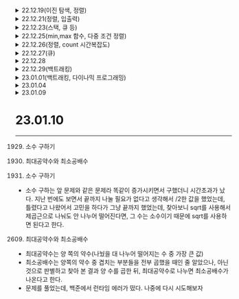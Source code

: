 <details>
<summary>22.12.19(이진 탐색, 정렬)</summary>
<div markdown="1">
    
# 22.12.19(이진 탐색,정렬)

---

1920. 수 찾기

2750. 수 정렬하기

## binarySearch() 메서드

- arrays.binarySearch(i)
- 인덱스 반환 or 음수
- 정렬되어 있는 배열
- 이진 탐색의 시간 복잡도는 O(logN) 이 된다.
- 배열의 중간에 있는 임의의 값을 선택하여 찾고자 하는 값 X와 비교한다.

정렬 알고리즘 7가지

## 1. 선택 정렬(Selection Sort)

- 선택된 값과 나머지 데이터 중에 비교하여 알맞은 자리를 찾는 알고리즘
    
    ![img](https://user-images.githubusercontent.com/75468060/209472794-e5d9370e-d605-4309-94b3-cbf7541e7ecf.gif)
    
- 시간 복잡도 O(n²)

## 2. 삽입 정렬(Insertion Sort)

- 데이터 집합을 순회하면서 정렬이 필요한 요소를 뽑아내어 이를 다시 적당한 곳으로 삽입하는 고리즘
- 성능은 버블정렬보다 좋음
    
    ![img (1)](https://user-images.githubusercontent.com/75468060/209472804-0203102e-4307-44e5-9162-6027291cf2db.gif)
    
- 시간 복잡도 O(n²) 이미 정렬 되어있다면 best O(n)

## 3. 버블 정렬(Bubble Sort)

- 거품이 수면으로 올라오는 듯 하여 붙여진 버블정렬, 인접한 두 수를 비교하여 오름차순 or 내림차순
    
    ![img (2)](https://user-images.githubusercontent.com/75468060/209472799-6d8d3866-5aae-4056-a43c-9ea5dfddba4d.gif)
    
- 시간복잡도 O(n²)

## 4. 병합정렬(Merge Sort)

- 둘 이상의 부분집합으로 가르고, 각 부분집합을 정렬한 다음 부분집합들을 다시 정렬된 형태로 합치는 방식
    
    ![img (3)](https://user-images.githubusercontent.com/75468060/209472800-9231386b-ee2a-41a6-b976-0dea7219f88e.gif)
    
- 데이터 집합이 메모리에 한번에 올리기에 너무 클 때 쓰기 좋은 방법이다.
- 시간 복잡도 O(n log n)
- 다른 알고리즘과 비교했을 때 O(n) 수준의 메모리가 추가로 필요하다는 단점이 있다.

## 5. 힙 정렬

- 트리 기반으로 최대 힙 트리 or 최소 힙 트리를 구성해 정렬을 하는 방법
- 내림차순 정렬에서는 최대 힙, 오름차순 정렬을 위해서는 최소 힙을 구성하면 된다.
    
    ![img (4)](https://user-images.githubusercontent.com/75468060/209472801-f6ab3c85-74d4-47d7-a809-48d028eb1bfc.gif)
    
- 완전이진트리여야 함
- 시간복잡도 O(n log n)

 

## 6. 퀵 정렬(Quick Sort)

- 데이터 집합내에 임의의 기준(pivot)을 정하고 해당 피벗으로 집합을 기준으로 두개의 부분 집합으로 나눈다.
- 한쪽 부분에는 피벗값보다 작은 값들만, 다른 한쪽은 큰 값들만 넣는다.
- 더 이상 쪼갤 부분 집합이 없을 때까지 각각의 부분 집합에 대해 피벗/ 쪼개기 재귀적으로 적용.
    
    ![img (5)](https://user-images.githubusercontent.com/75468060/209472802-6728753b-451d-477e-9471-4792483efff5.gif)
    
- 시간 복잡도 O(n log n)

## 7. 기수 정렬

- 낮은 자리수부터 비교해가며 정렬한다. 비교연산을 하지 않아 빠르지만, 또 다른 메모리 공간을 필요하다는 게 단점. 기수정렬은 낮은 자리수부터 비교하여 정렬해 간다는 것을 기본 개념으로 하는 정렬 알고리즘이다.
- 비교 연산을 하지 않아 빠르지만, 데이터 전체 크기에 기수 테이블의 크기만한 메모리가 더 필요하다.
    
    ![img (6)](https://user-images.githubusercontent.com/75468060/209472803-e755e397-d803-4919-8d2d-d927f8e4c000.gif)
    
- 시간 복잡도 O(dn) → d는 자리수
</div>
</details>

<details>
<summary>22.12.21(정렬, 입출력)</summary>
<div markdown="1">

# 22.12.21(정렬, 입출력)

---

2751. 수 정렬하기2
10989. 수 정렬하기3

> 출력으로는 StringBuilder를 사용하는 것이 성능면에서 더 좋다.
입력면에서도 BufferedReader를 사용해보자.
> 

> Collections.sort()는 Object type arrays에 대해 Merge Sort보다 향상된 Tim Sort를 수행한다.
Tim sort란 합병정렬의 최악의 경우와 삽입정렬의 최선의 경우를 합친 알고리즘으로 시간복잡도는 O(n) ~ O(nlogn) 을 보장함.
> 

Collections.sort()는 일반적인 배열로 사용할 수 없고 리스트를 이용해야 한다.

2751은 어찌저치 클리어

10989는 브론즈 문제인데, 시간과 메모리가 중요한 문제인 듯 함

- BufferedReader를 사용하지 않고, Scanner를 사용할 경우 시간초과
- BufferedReader를 사용하더라도, 메모리 초과

→ BuffereReader와 BufferedWriter를 사용할 것

BufferedWriter 의 경우 버퍼를 잡아 놓았기 때문에 반드시 flush() / close() 를 반드시 호출해 주어 뒤처리를 해주어야합니다.

</div>
</details>

<details>
<summary>22.12.23(스택, 큐 등)</summary>
<div markdown="1">

# 22.12.23(스택, 큐 등)

---

10815. 숫자 카드

10828. 스택

10845. 큐

10866. 덱

10815. 숫자 카드
- BufferedReader, Writer를 사용
- 덱을 받아서 찾아야 하기에, 덱을 받는 과정에서 split을 사용하기에, 덱 크기 값들은 읽자마자 버려준다.
- 받은 덱을 sort해서 이분 탐색이 가능하게 만들어둔 뒤
- bynarySearch 메소드를 사용하여 출력 시켜 준다.
- flush()는 버퍼에 남아있는 것들을 출력해주기 위함

→ split을 사용하는 것보다 StringTokenizer를 사용하는 것이 빠르다고 한다.

→ print(bw)는 필요없음, 아마 StringBuilder일 때는 필요해서 헷갈린 듯

10828. 스택

과거에 풀었던 스택문제, 시간과 메모리를 줄이기 위해 노력했다.

- BufferedRead, Writer 사용
- split 대신 StringTokenizer사용
- when문 사용 할 때 pop, top에서 뜨는 에러부분을 try-catch로 한 번에 묶어서 처리

10845. 큐

과거에 시간초과로 풀지 못했던 큐문제

- queue 구현 방법은 LinkedList를 사용
- 나머지는 Stack과 동일

10866. 덱
- ArrayDeque를 사용함
- split 대신 StringTokenizer사용
- when문 사용 할 때 pop, front, back에서 뜨는 에러부분을 try-catch로 한 번에 묶어서 처리

1406번. 에디터

- 문자열 자르기로 접근 → 시간초과

```kotlin
import java.io.BufferedReader
import java.io.BufferedWriter
import java.io.InputStreamReader
import java.io.OutputStreamWriter
import java.util.StringTokenizer

fun main() {
    val br = BufferedReader(InputStreamReader(System.`in`))
    val bw = BufferedWriter(OutputStreamWriter(System.out))
    var st : StringTokenizer
    var result = br.readLine()
    var cursor = result.length

    for( i in 0 until br.readLine().toInt()) {
        st = StringTokenizer(br.readLine())
        try {
            when (st.nextToken()) {
                "P" -> {
                    result = result.slice(IntRange(0, cursor-1)) + st.nextToken() + result.slice(IntRange(cursor, result.length - 1))
                    cursor++
                }
                "D" -> if(cursor <= result.length-1) cursor++
                "L" -> if(cursor > 0) cursor--
                "B" -> {
                    if(cursor>0) {
                        result = result.removeRange(cursor-1, cursor)
                        cursor--
                    }
                }
            }
        } catch (e: java.lang.Exception) {
        }
    }
    bw.write(result)
    br.close()
    bw.flush()
    bw.close()
}
```

- LinkedList로 접근 → 시간초과

```kotlin
import java.io.BufferedReader
import java.io.BufferedWriter
import java.io.InputStreamReader
import java.io.OutputStreamWriter
import java.util.LinkedList
import java.util.StringTokenizer

fun main() {
    val br = BufferedReader(InputStreamReader(System.`in`))
    val bw = BufferedWriter(OutputStreamWriter(System.out))
    var st : StringTokenizer
    var result = LinkedList<Char>()
    result.addAll(br.readLine().map{it})
    var cursor = result.size

    for( i in 0 until br.readLine().toInt()) {
        st = StringTokenizer(br.readLine())
        try {
            when (st.nextToken()) {
                "P" -> {
                    result.add(cursor, st.nextToken().toCharArray()[0])
                    cursor++
                }
                "D" -> if(cursor <= result.size - 1) cursor++
                "L" -> if(cursor > 0) cursor--
                "B" -> {
                    if(cursor>0) {
                        result.removeAt(cursor-1)
                        cursor--
                    }
                }
            }
        } catch (e: java.lang.Exception) {
        }
    }
    bw.write(result.toCharArray())
    br.close()
    bw.flush()
    bw.close()
}
```

⇒ cursor를 따로 만들어서 사용하면서 시간이 지연된 것 같음

알고리즘 분류를 확인 해 본 겨로가 자료 구조의 스택을 사용한다고 되어있음. 이런 걸 알아채는 것이 중요함

- 스택

</div>
</details>

<details>
<summary>22.12.25(min,max 함수, 다중 조건 정렬)</summary>
<div markdown="1">

# 22.12.25(min,max 함수, 다중 조건 정렬)

---

1026. 보물

1181. 단어 정렬

1026. 보물
- 최대 * 최소 + … 가 제일 작은 값이므로 하나는 오름차순, 하나는 내림차순으로 정렬하면 될 것 같다. → 스택 + 정렬을 이용하는 방법일 것 같은 생각을 한다.
- 문제 풀면서 든 생각은 스택이 아니라, 배열이였어도 그냥 정렬만 된다면 가능했을 것 같다. 오히려 reverse하는 시간보다 인덱스 값으로 접근하는 것이 빠를지도?

→ B 배열은 재배열하지 말라고 나와있다. 다시 풀어보자

- 콜렉션의 min, max 함수가 있는 걸로 처리했다
- 알고리즘 분류를 보니까 그리디 알고리즘이라고 한다.

1181. 단어 정렬
- 중복을 허용하지 않는다는 것에서 Set을 사용하려고 마음 먹었다 → HashSet이 접근이 더 빠르다고 해서 변경
- 다중 조건 sort문제인데, 코틀린에서 sortWith or sortedWith에 비교할 대상인 compareBy({},{},,}로 다중 조건을 입력해줄 수 있다.
</div>
</details>

<details>
<summary>22.12.26(정렬, count 시간복잡도)</summary>
<div markdown="1">

# 22.12.26

---

11650. 좌표 정렬하기
11651. 좌표 정렬하기
11867. 중복 빼고 정렬하기
10816. 숫자 카드2

11650. 좌표 정렬하기
- 이번에도 정렬하기 문제이다.
- 좌표 정렬하기라고 하니까 x,y 값으로 따로 정렬을 하는 방법을 떠올렸다.
- 중복은 안된다기에 전에 사용한 HashSet을 생각을 하였고, 두 점을 한번에 넣는 방법 중 Pair라는 것을 생각해서 Pair에서 정렬한 뒤 출력해주는 생각을 하였다.

→ 중복이 안 된다는 것이 아니라, 중복되는 점의 입력이 없다는 것.. 일반 ArrayList사용해도 된다는 뜻

11651. 좌표 정렬하기
- 위랑 같은 문제인데, 정렬 조건이 x, y에서 y, x로 바뀐 것 뿐이다.

10867. 중복 빼고 정렬하기
- HashSet을 사용해서 중복을 빼고 정렬

11867. 숫자 카드 2
- 몇 개인지 세야하니까 컬렉션의 count를 사용해서 문제를 풀었는데, 시간초과가 떴다.

```kotlin
bw.write("${array.count { (it==item)}} ")
```

- count를 반복문 안에 사용하니까 O(n²)이므로, 배열 크기를 정해두고 배열 인덱스로 접근하는 방법을 하용하기로 했다 O[1]

</div>
</details>

<details>
<summary>22.12.27(큐)</summary>
<div markdown="1">

# 22.12.27(큐)

---

1158. 요세푸스

1966. 프린터 큐

1158. 요세푸스
- 단순히 배열을 이용해서 구현하는 것을 생각 했다. 그 이외엔 링크드 리스트 정도?
- 원형이라면… 큐일수도 있겠다는 생각이 든다.
- index를 더해주면서 ArrayList 값을 하나씩 출력하는 식으로 문제를 해결했다.

→ if문을 두 번 써서 마음에 안들었는데, 다른 코드들 보다가 %를 사용하는 게 있어서 유레카를 외쳤다.

→ 알고리즘 분류를 보니 큐로 푸는 것도 맞다고 한다. 큐로 다시 풀어보자

```jsx
result.joinToString(", ", "<", ">")
```

<ele, ele, ele> 등… 이런식으로 표현하나봄

1966. 프린터 큐
- 예전에 도전했던 문제지만, 못 풀었어서 다시 리벤지를 해보려고 한다.
- 큐 문제이고, 우선순위가 있을꺼고 원하는 문서가 출력될 때까지 빼서 뒤로 넣는 방식이다.

</div>
</details>

<details>
<summary>22.12.28</summary>
<div markdown="1">

# 22.12.28

---

1966. 프린터 큐

5430. AC

1966. 프린터 큐
- 드디어 리벤지 성공
- 맨 앞 크기를 판단하여 젤 크면 poll 시키고, 아니면 add(poll)해주고, 모든 일이 일어날 때 마다 index를 같이 이동시킨다.
- 만약 index가 0이면서 현재 맨 앞이 최대 크기면 break

5430. AC
- 첫 골드문제이다. 걱정이 앞서지만, 문제를 읽어보니 풀 수 있다는 생각이 들었다.
- reverse와 delete를 하는 부분에서 stack의 기운이 느껴졌다. 하지만 그냥 뮤터블 리스트로 시도해보기로 했다.

→ 시간초과가 나왔다. 예상했던 결과이긴 하다.

- ArrayList를 사용하여, StringTokenizer로 넣었다.

→ 33퍼까지 갔다가 시간초과가 뜬다.

→ 찾아보니 deque를 사용하여뒤집기를 할 필요 없이 마지막 부분을 제거하면 된다고 한다..

- deque를 사용하지 않고, ‘R’이 나왔을 때 rCount를 증가시켜주고 ‘D’일 때 rCount가 짝수인지 홀수인지를 판별하여 짝수일 땐 첫번째, 홀수일 땐 마지막 인덱스에서 제거하도록 진행하였다.

→ 찾아보니까 rCount를 증가하지말고 Boolean으로 설정하여서 넣을 때마다 이 코드를 넣는 것이 더 좋아보인다. 이런 생각을 하다니 세상은 넓고 천재는 많은 것 같다.

```kotlin
rCount = !rCount
```

- 제거를 한 뒤에 출력할 때에도 판별하여 홀수이면 거꾸로 출력해준다.

</div>
</details>

<details>
<summary>22.12.29(백트래킹)</summary>
<div markdown="1">

# 22.12.29(백트래킹)

---

6603. 로또

6603. 로또
- 49 숫자 중, 6~13까지의 배열을 만들고 6개를 뽑아서 출력하는 문제인데, 수학적으로 접근은 가능하지만 어떻게 해야할지 감이 안 온다.

→ 알고리즘 분류를 보니, 백트래킹, 재귀함수 등이라고 한다.

백트래킹

- 해를 찾는 도중 해가 아니어서 막히면, 되돌아가서 다시 해를 찾아가는 기법을 말한다.(최적화 문제와 결정 문제를 푸는 방법이 된다.)

## **백트래킹 기법의 유망성 판단**

어떤 노드의 유망성, 즉 **해가 될 만한지 판단한 후 유망하지 않다고 결정되면 그 노드의 이전(부모)로 돌아가(Backtracking)** 다음 자식 노드로 갑니다.

**해가 될 가능성이 있으면 유망하다(promising)고 하며**, 유망하지 않은 노드에 가지 않는 것을 **가지치기(pruning)** 한다고 하는 것입니다.

→ 백트래킹, dfs, bfs 문제를 좀 더 풀어보고 익혀야할 것 같다

→ 재귀함수에 이해가 잘 안 되는 듯 하다.

</div>
</details>

<details>
<summary>23.01.01(백트래킹, 다이나믹 프로그래밍)</summary>
<div markdown="1">

# 23.01.01(백트래킹, 다이나믹 프로그래밍)

---

1182. 부분수열의 합

9095. 1, 2, 3 더하기

1182. 부분수열의 합
- 문제를 보아하니, 백트래킹 같다는 생각을 했다. 이런 생각을 함으로써 한 단계 나아갔다고 생각을 하였다. 하지만 여전히 구현이 문제였다. dfs 구현.. 재귀함수 쪽에대한 이해가 좀 부족하다보니 이 문제도 찾아보고, 새로운 비슷한 문제를 또 풀어보려고 한다.

```kotlin
dfs(start + 1, temp + array[start]); // 1. 해당 인덱스 더함
dfs(start + 1, temp); // 2. 해당 인덱스 더하지않음
```

9095. 1, 2, 3 더하기
- 처음에 문제를 보고 백트래킹을 생각하고, 접근하였다. 앞 문제랑 동일하다고 생각했는데, 잘 안되어서 찾아보니 DP라는 분류더라(다이나믹 프로그래밍), 처음 풀어보니 무엇인지 알아야겠다고 생각했다.

> **큰 문제를 한 번에 해결하기 힘들 때 작은 여러 개의 문제로 나누어서 푸는 기법**
> 

a[1] = 1

a[2] = 2

a[3] = 4

a[4] = 7

…이므로 a[n] = a[n-3] + a[n-2] + a[n-1]식으로 이어지는 것을 볼 수 있었다.

a>3이어야 하기에, a[1],a[2],a[3]을 지정 해두고 시작하였다.

</div>
</details>

<details>
<summary>23.01.04</summary>
<div markdown="1">

# 23.01.04

---

9663. N-Queen

9663. N-Queen
- 빽트래킹 문제일 것이라고 생각한다.
- dirX, dirY로 퀸의 움직임을 표시하고~~
- 인터넷을 찾아보고 문제를 푼 만큼.. 백트래킹에 대한 이해가 더 필요하다고 생각한다.
</div>
</details>


<details>
<summary>23.01.09</summary>
<div markdown="1">
    
# 23.01.09

---

1037. 약수

1978. 소수찾기

1037. 약수
- 본인과 1을 제외하고 들어온다면, 제일 작은 값과 큰 값을 곱하면 값이 나올 것이라고 생각했다.

1978. 소수찾기
- 소수란 1과 자기 자신만을 약수로 가지는 수이기에, 2부터 소수까지 증가시키면서 나눠서 나누어 떨어진다면 소수가 아닌 것
</div>
</details>

# 23.01.10

---

1929. 소수 구하기

2609. 최대공약수와 최소공배수

1929. 소수 구하기
- 소수 구하는 앞 문제와 같은 문제라 똑같이 증가시키면서 구했더니 시간초과가 났다. 지난 번에도 보면서 끝까지 나눌 필요가 없다고 생각해서 /2한 값을 했었는데, 틀렸다고 나왔어서 고민을 하다가 그냥 끝까지 했었는데, 찾아보니 sqrt를 사용해서 제곱근으로 나눠도 안 나누어 떨어진다면, 그 수는 소수이기 때문에 sqrt를 사용하면 된다고 한다.

2609. 최대공약수와 최소공배수
- 최대공약수는 양 쪽의 약수(나눴을 대 나누어 떨어지는 수 중 가장 큰 값)
- 최소공배수는 양쪽의 약수 중 겹치는 부분들을 전부 곱했을 때인 줄 알았으나, 아닌 것으로 판별하고 찾아 본 결과 양 수를 곱한 뒤, 최대공약수로 나누면 최소공배수가 나온다고 한다.
- 문제를 풀었는데, 백준에서 런타임 에러가 떴다. 나중에 다시 시도해보자
